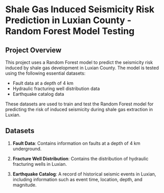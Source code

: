 # Shale Gas Induced Seismicity Risk Prediction in Luxian County - Random Forest Model Testing

## Project Overview

This project uses a Random Forest model to predict the seismicity risk induced by shale gas development in Luxian County. The model is tested using the following essential datasets:

- Fault data at a depth of 4 km
- Hydraulic fracturing well distribution data
- Earthquake catalog data

These datasets are used to train and test the Random Forest model for predicting the risk of induced seismicity during shale gas extraction in Luxian.

## Datasets

1. **Fault Data**: Contains information on faults at a depth of 4 km underground.

2. **Fracture Well Distribution**: Contains the distribution of hydraulic fracturing wells in Luxian.

3. **Earthquake Catalog**: A record of historical seismic events in Luxian, including information such as event time, location, depth, and magnitude.